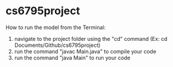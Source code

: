 # cs6795project
How to run the model from the Terminal:
1. navigate to the project folder using the "cd" command (Ex: cd Documents/Github/cs6795project)
2. run the command "javac Main.java" to compile your code
3. run the command "java Main" to run your code
